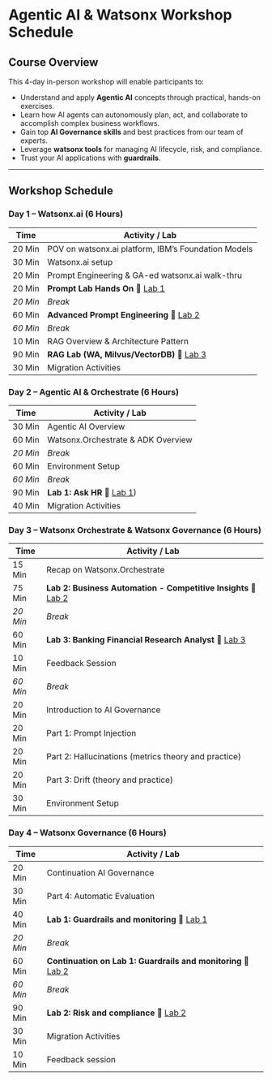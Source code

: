 # Agentic AI & Watsonx Workshop Schedule

## Course Overview
This 4-day in-person workshop will enable participants to:  
- Understand and apply **Agentic AI** concepts through practical, hands-on exercises.  
- Learn how AI agents can autonomously plan, act, and collaborate to accomplish complex business workflows.  
- Gain top **AI Governance skills** and best practices from our team of experts.  
- Leverage **watsonx tools** for managing AI lifecycle, risk, and compliance.  
- Trust your AI applications with **guardrails**.

---

## Workshop Schedule

### Day 1 – Watsonx.ai (6 Hours)
| Time | Activity / Lab |
|------|----------------|
| 20 Min | POV on watsonx.ai platform, IBM’s Foundation Models |
| 30 Min | Watsonx.ai setup |
| 20 Min | Prompt Engineering & GA-ed watsonx.ai walk-thru |
| 20 Min | **Prompt Lab Hands On** 🔗 [Lab 1](watsonx.ai/lab-01-prompt-engineering%20new) |
| *20 Min* | *Break* |
| 60 Min | **Advanced Prompt Engineering** 🔗 [Lab 2](watsonx.ai/lab-02-advanced-prompt-engineering) |
| *60 Min* | *Break* |
| 10 Min | RAG Overview & Architecture Pattern |
| 90 Min | **RAG Lab (WA, Milvus/VectorDB)** 🔗 [Lab 3](watsonx.ai/lab-04-agentic-rag-milvus) |
| 30 Min | Migration Activities |

### Day 2 – Agentic AI & Orchestrate (6 Hours)
| Time | Activity / Lab |
|------|----------------|
| 30 Min | Agentic AI Overview |
| 60 Min | Watsonx.Orchestrate & ADK Overview |
| *20 Min* | *Break* |
| 60 Min | Environment Setup |
| *60 Min* | *Break* |
| 90 Min | **Lab 1: Ask HR** 🔗 [Lab 1](agentic-ai/usecases/ask-hr)) |
| 40 Min | Migration Activities |

### Day 3 – Watsonx Orchestrate & Watsonx Governance (6 Hours)
| Time | Activity / Lab |
|------|----------------|
| 15 Min | Recap on Watsonx.Orchestrate |
| 75 Min | **Lab 2: Business Automation - Competitive Insights** 🔗 [Lab 2](agentic-ai/usecases/business-automation) |
| *20 Min* | *Break* |
| 60 Min | **Lab 3: Banking Financial Research Analyst** 🔗 [Lab 3](agentic-ai/usecases/banking-financial-research-analyst) |
| 10 Min | Feedback Session |
| *60 Min* | *Break* |
| 20 Min | Introduction to AI Governance |
| 20 Min | Part 1: Prompt Injection |
| 20 Min | Part 2: Hallucinations (metrics theory and practice) |
| 20 Min | Part 3: Drift (theory and practice) |
| 30 Min | Environment Setup |

### Day 4 – Watsonx Governance (6 Hours)
| Time | Activity / Lab |
|------|----------------|
| 20 Min | Continuation AI Governance |
| 30 Min | Part 4: Automatic Evaluation |
| 40 Min | **Lab 1: Guardrails and monitoring** 🔗 [Lab 1](governance/labs/monitoring-and-guardrails) |
| *20 Min* | *Break* |
| 60 Min | **Continuation on Lab 1: Guardrails and monitoring** 🔗 [Lab 2](governance/labs/monitoring-and-guardrails) |
| *60 Min* | *Break* |
| 90 Min | **Lab 2: Risk and compliance** 🔗 [Lab 2](governance/labs/risk-and-compliance) |
| 30 Min | Migration Activities |
| 10 Min | Feedback session |
